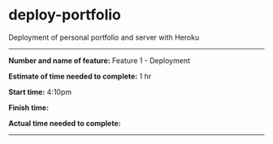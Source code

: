 # deploy-portfolio
Deployment of personal portfolio and server with Heroku

-----

**Number and name of feature:** Feature 1 - Deployment

**Estimate of time needed to complete:** 1 hr

**Start time:** 4:10pm

**Finish time:** 

**Actual time needed to complete:** 

-----